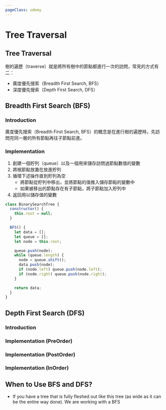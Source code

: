 ```yaml
---
pageClass: udemy
---
```


# Tree Traversal

## Tree Traversal

樹的遍歷（traverse）就是將所有樹中的節點都進行一次的訪問，常見的方式有二：

- 廣度優先搜索（Breadth First Search, BFS）
- 深度優先搜索（Depth First Search, DFS）

## Breadth First Search (BFS)

### Introduction

廣度優先搜索（Breadth First Search, BFS）的概念是在進行樹的遍歷時，先訪問完同一層的所有節點再往子節點前進。

### Implementation

1. 創建一個貯列（queue）以及一個用來儲存訪問過節點數值的變數
2. 將根節點放置在放進貯列
3. 循環下述操作直到貯列為空
   - 將節點從貯列中移出，並將節點的值推入儲存節點的變數中
   - 如果被移出的節點存在有子節點，將子節點加入貯列中
4. 返回用以儲存值的變數

```javascript
class BinarySearchTree {
  constructor() {
    this.root = null;
  }

  BFS() {
    let data = [];
    let queue = [];
    let node = this.root;

    queue.push(node);
    while (queue.length) {
      node = queue.shift();
      data.push(node);
      if (node.left) queue.push(node.left);
      if (node.right) queue.push(node.right);
    }

    return data;
  }
}
```

## Depth First Search (DFS)

### Introduction

### Implementation (PreOrder)

### Implementation (PostOrder)

### Implementation (InOrder)

## When to Use BFS and DFS?

- If you have a tree that is fully fleshed out like this tree (as wide as it can be the entire way done). We are working with a BFS
